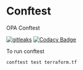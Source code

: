 # Conftest

OPA Conftest

[![gitleaks](https://github.com/mikesupertrampster-corp/conftest/actions/workflows/gitleaks.yml/badge.svg)](https://github.com/mikesupertrampster-corp/conftest/actions/workflows/gitleaks.yml) [![Codacy Badge](https://app.codacy.com/project/badge/Grade/3a422b064b4a4b4a8fcfdf3c8db883d7)](https://www.codacy.com/gh/mikesupertrampster-corp/conftest/dashboard?utm_source=github.com&amp;utm_medium=referral&amp;utm_content=mikesupertrampster-corp/conftest&amp;utm_campaign=Badge_Grade)

To run conftest

```shell
conftest test terraform.tf
```